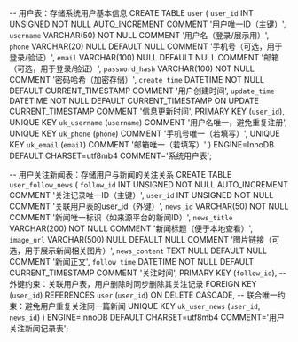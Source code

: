 -- 用户表：存储系统用户基本信息
CREATE TABLE `user` (
  `user_id` INT UNSIGNED NOT NULL AUTO_INCREMENT COMMENT '用户唯一ID（主键）',
  `username` VARCHAR(50) NOT NULL COMMENT '用户名（登录/展示用）',
  `phone` VARCHAR(20) NULL DEFAULT NULL COMMENT '手机号（可选，用于登录/验证）',
  `email` VARCHAR(100) NULL DEFAULT NULL COMMENT '邮箱（可选，用于登录/验证）',
  `password_hash` VARCHAR(100) NOT NULL COMMENT '密码哈希（加密存储）',
  `create_time` DATETIME NOT NULL DEFAULT CURRENT_TIMESTAMP COMMENT '用户创建时间',
  `update_time` DATETIME NOT NULL DEFAULT CURRENT_TIMESTAMP ON UPDATE CURRENT_TIMESTAMP COMMENT '信息更新时间',
  PRIMARY KEY (`user_id`),
  UNIQUE KEY `uk_username` (`username`) COMMENT '用户名唯一，避免重复注册',
  UNIQUE KEY `uk_phone` (`phone`) COMMENT '手机号唯一（若填写）',
  UNIQUE KEY `uk_email` (`email`) COMMENT '邮箱唯一（若填写）'
) ENGINE=InnoDB DEFAULT CHARSET=utf8mb4 COMMENT='系统用户表';

-- 用户关注新闻表：存储用户与新闻的关注关系
CREATE TABLE `user_follow_news` (
  `follow_id` INT UNSIGNED NOT NULL AUTO_INCREMENT COMMENT '关注记录唯一ID（主键）',
  `user_id` INT UNSIGNED NOT NULL COMMENT '关联用户表的user_id（外键）',
  `news_id` VARCHAR(50) NOT NULL COMMENT '新闻唯一标识（如来源平台的新闻ID）',
  `news_title` VARCHAR(200) NOT NULL COMMENT '新闻标题（便于本地查看）',
  `image_url` VARCHAR(500) NULL DEFAULT NULL COMMENT '图片链接（可选，用于展示新闻相关图片）',
  `news_content` TEXT NULL DEFAULT NULL COMMENT '新闻正文',
  `follow_time` DATETIME NOT NULL DEFAULT CURRENT_TIMESTAMP COMMENT '关注时间',
  PRIMARY KEY (`follow_id`),
  -- 外键约束：关联用户表，用户删除时同步删除其关注记录
  FOREIGN KEY (`user_id`) REFERENCES `user` (`user_id`) ON DELETE CASCADE,
  -- 联合唯一约束：避免用户重复关注同一篇新闻
  UNIQUE KEY `uk_user_news` (`user_id`, `news_id`)
) ENGINE=InnoDB DEFAULT CHARSET=utf8mb4 COMMENT='用户关注新闻记录表';